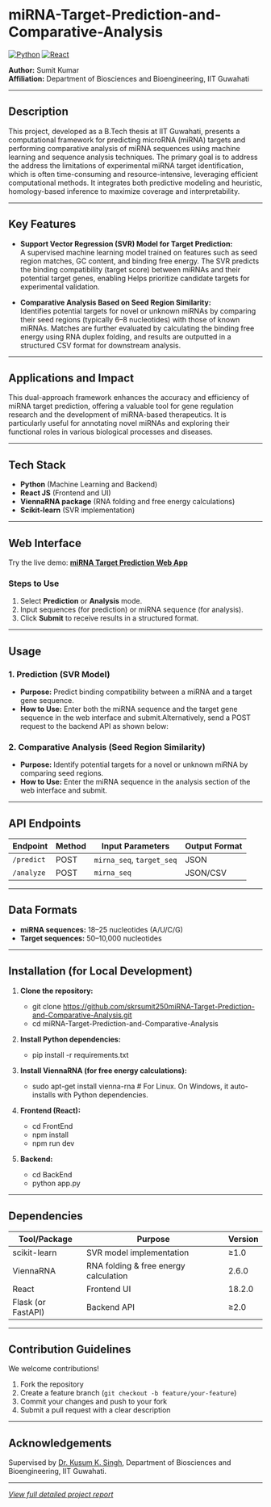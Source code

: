 # miRNA-Target-Prediction-and-Comparative-Analysis

[![Python](https://img.shields.io/badge/Python-3.10-blue)](https://www.python.org/)
[![React](https://img.shields.io/badge/React-18.2-green)](https://react.dev/)

**Author:** Sumit Kumar  
**Affiliation:** Department of Biosciences and Bioengineering, IIT Guwahati

---

## Description

This project, developed as a B.Tech thesis at IIT Guwahati, presents a computational framework for predicting microRNA (miRNA) targets and performing comparative analysis of miRNA sequences using machine learning and sequence analysis techniques. The primary goal is to address the address the limitations of experimental miRNA target identification, which is often time-consuming and resource-intensive, leveraging efficient computational methods. It integrates both predictive modeling and heuristic, homology-based inference to maximize coverage and interpretability.

---

## Key Features

- **Support Vector Regression (SVR) Model for Target Prediction:**  
  A supervised machine learning model trained on features such as seed region matches, GC content, and binding free energy. The SVR predicts the binding compatibility (target score) between miRNAs and their potential target genes, enabling Helps prioritize candidate targets for experimental validation.

- **Comparative Analysis Based on Seed Region Similarity:**  
  Identifies potential targets for novel or unknown miRNAs by comparing their seed regions (typically 6–8 nucleotides) with those of known miRNAs. Matches are further evaluated by calculating the binding free energy using RNA duplex folding, and results are outputted in a structured CSV format for downstream analysis.

---

## Applications and Impact

This dual-approach framework enhances the accuracy and efficiency of miRNA target prediction, offering a valuable tool for gene regulation research and the development of miRNA-based therapeutics. It is particularly useful for annotating novel miRNAs and exploring their functional roles in various biological processes and diseases.

---

## Tech Stack

- **Python** (Machine Learning and Backend)
- **React JS** (Frontend and UI)
- **ViennaRNA package** (RNA folding and free energy calculations)
- **Scikit-learn** (SVR implementation)

---

## Web Interface

Try the live demo: **[miRNA Target Prediction Web App](https://skrsumit250.github.io/miRNA-Target-Prediction-and-Comparative-Analysis/)**

### Steps to Use

1. Select **Prediction** or **Analysis** mode.
2. Input sequences (for prediction) or miRNA sequence (for analysis).
3. Click **Submit** to receive results in a structured format.

---

## Usage

### 1. Prediction (SVR Model)

- **Purpose:** Predict binding compatibility between a miRNA and a target gene sequence.
- **How to Use:** Enter both the miRNA sequence and the target gene sequence in the web interface and submit.Alternatively, send a POST request to the backend API as shown below:

### 2. Comparative Analysis (Seed Region Similarity)

- **Purpose:** Identify potential targets for a novel or unknown miRNA by comparing seed regions.
- **How to Use:** Enter the miRNA sequence in the analysis section of the web interface and submit.  

---

## API Endpoints

| Endpoint         | Method | Input Parameters          | Output Format |
|------------------|--------|--------------------------|---------------|
| `/predict`       | POST   | `mirna_seq`, `target_seq`| JSON          |
| `/analyze`       | POST   | `mirna_seq`              | JSON/CSV      |

---

## Data Formats

- **miRNA sequences:** 18–25 nucleotides (A/U/C/G)
- **Target sequences:** 50–10,000 nucleotides

---

## Installation (for Local Development)

1. **Clone the repository:**
    - git clone https://github.com/skrsumit250miRNA-Target-Prediction-and-Comparative-Analysis.git
    - cd miRNA-Target-Prediction-and-Comparative-Analysis

2. **Install Python dependencies:**
    - pip install -r requirements.txt

3. **Install ViennaRNA (for free energy calculations):**
    - sudo apt-get install vienna-rna  # For Linux. On Windows, it auto-installs with Python dependencies.


4. **Frontend (React):**
    - cd FrontEnd
    - npm install
    - npm run dev
5. **Backend:**
    - cd BackEnd
    - python app.py 

---

## Dependencies

| Tool/Package       | Purpose                               | Version   |
|--------------------|---------------------------------------|-----------|
| scikit-learn       | SVR model implementation              | ≥1.0      |
| ViennaRNA          | RNA folding & free energy calculation | 2.6.0     |
| React              | Frontend UI                           | 18.2.0    |
| Flask (or FastAPI) | Backend API                           | ≥2.0      |

---

## Contribution Guidelines

We welcome contributions!

1. Fork the repository
2. Create a feature branch (`git checkout -b feature/your-feature`)
3. Commit your changes and push to your fork
4. Submit a pull request with a clear description

---

## Acknowledgements

Supervised by [Dr. Kusum K. Singh](https://www.iitg.ac.in/biotech/faculty_profile.php?fname=Kusum%20K&lname=Singh&iitg=1137&mail=kusumsingh@iitg.ac.in), Department of Biosciences and Bioengineering, IIT Guwahati.

---

*[View full detailed project report](https://docs.google.com/document/d/1-USiLMf7oIHc4hmVWvlkqKs02Drs5ZMttTzN4tzROi0/edit?usp=sharing)*
